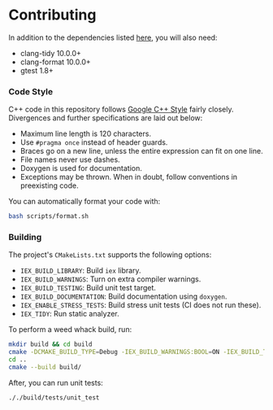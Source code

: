 # Contributing
In addition to the dependencies listed [here](../README.md#Dependencies), you will also need:
* clang-tidy 10.0.0+
* clang-format 10.0.0+
* gtest 1.8+

### Code Style
C++ code in this repository follows [Google C++ Style](https://google.github.io/styleguide/cppguide.html) fairly closely. Divergences and further specifications are laid out below:
* Maximum line length is 120 characters.
* Use `#pragma once` instead of header guards.
* Braces go on a new line, unless the entire expression can fit on one line.
* File names never use dashes.
* Doxygen is used for documentation.
* Exceptions may be thrown.
When in doubt, follow conventions in preexisting code.

You can automatically format your code with:
 ```bash
bash scripts/format.sh
```

### Building
The project's `CMakeLists.txt` supports the following options:
* `IEX_BUILD_LIBRARY`: Build `iex` library.
* `IEX_BUILD_WARNINGS`: Turn on extra compiler warnings.
* `IEX_BUILD_TESTING`: Build unit test target.
* `IEX_BUILD_DOCUMENTATION`: Build documentation using `doxygen`.
* `IEX_ENABLE_STRESS_TESTS`: Build stress unit tests (CI does not run these).
* `IEX_TIDY`: Run static analyzer.

To perform a weed whack build, run:
```bash
mkdir build && cd build
cmake -DCMAKE_BUILD_TYPE=Debug -IEX_BUILD_WARNINGS:BOOL=ON -IEX_BUILD_TESTING:BOOL=ON -IEX_BUILD_DOCUMENTATION:BOOL=ON -IEX_TIDY:BOOL=ON ..
cd ..
cmake --build build/
```
After, you can run unit tests:
```bash
././build/tests/unit_test
```